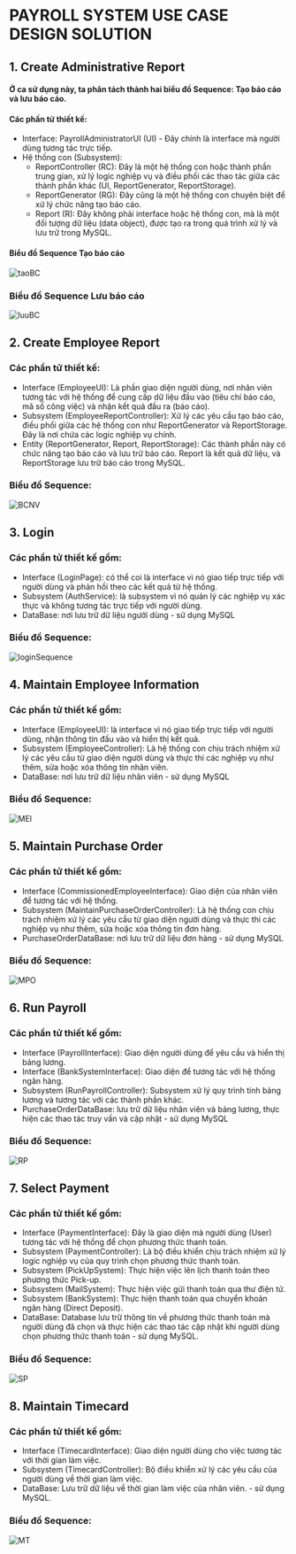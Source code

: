 # PAYROLL SYSTEM USE CASE DESIGN SOLUTION

## 1. Create Administrative Report
#### Ở ca sử dụng này, ta phân tách thành hai biểu đồ Sequence: Tạo báo cáo và lưu báo cáo.
#### Các phần tử thiết kế: 
- Interface: PayrollAdministratorUI (UI) - Đây chính là interface mà người dùng tương tác trực tiếp.
- Hệ thống con (Subsystem):
  + ReportController (RC): Đây là một hệ thống con hoặc thành phần trung gian, xử lý logic nghiệp vụ và điều phối các thao tác giữa các thành phần khác (UI, ReportGenerator, ReportStorage).
  + ReportGenerator (RG): Đây cũng là một hệ thống con chuyên biệt để xử lý chức năng tạo báo cáo.
  + Report (R): Đây không phải interface hoặc hệ thống con, mà là một đối tượng dữ liệu (data object), được tạo ra trong quá trình xử lý và lưu trữ trong MySQL.
#### Biểu đồ Sequence Tạo báo cáo
![taoBC](https://www.planttext.com/api/plantuml/png/b991QiGW58RtESLRjZ1pWI1XGWgXcpO4vW1lp6kn9CRgoyAppQ97wXNwD9dIGXQj2n7z_j__5p-l7wV0w7cPnW8rpnuwZ7uUntgOZ3M1FQPD3D3LXHFGQEFGyYvsVaoWpA2KiKp-1JLLrIzTJsxstCoMavooTT_0RIWLbak8WMdQ5RPawJjItyAVXPc7lQ4KMJOSHLPqDHmhQL22f_U50ZUUa6crkDFUI2c3zuLq5AvlIj3xW5HAG5l2wvhuXd1qT83yvW-oUm2omxQOt3X7eYUSI0pQRF3p0f4yNzv8_yEa0NNCAJpnuksQOJFfSurqBZK64zo8SGifHoUnJ9_Y2m00__y30000)
### Biểu đồ Sequence Lưu báo cáo
![luuBC](https://www.planttext.com/api/plantuml/png/Z9E_QXj14CRxUuefBR1VG1p2GW7XnXO7xjoiLYDfpDtkUM_ES7MA56xiEWGIN8G40YbSwJ0kpkGzzWdo2fvTot-4LMYBOPdxPkQRttB_suV3YfNZkiWJfTawcAZ6sJmVpWeoLB5J8Qagc0oJKeIagLI6jyfEZu9G8gGf6KOtLne7Wusw34lhU6GDXtAChRCHl9mqhUffrLICnTR2CHfyjPIDOUV2g8Tj9qtHC74ZPSba20S3sQ0F3Yzgh7ZaK34-jzZJZcGfKht4M4Pmj5WosBcWwSFnujzVttuZkAZzwjP0tjr3q_skGVlLpnhOhtvOc7OIj8GpS-dRhnJk6fYYRjdzWJrkIjo7-2IVPF0-e9cjBqMPsmRnM1NOInAXB4wpKH_qTek9K0sASHyMpz1UD3lF4BwXm-Q8a-avwjsRR9AINe_NlhqXu83hrYpUcC3ZJSpfDQpBxhj0yUql1RpixaJAP29E8mdogmUEIwO7SKc7N3kpuJ7h1KpXks2QKLNcgbapoDRESfn7O-79nwIio7pxnO3qRp-7ERwzUcTHBosOZo-T7ChsuHTw0W00__y30000)

## 2. Create Employee Report
### Các phần tử thiết kế:
- Interface (EmployeeUI): Là phần giao diện người dùng, nơi nhân viên tương tác với hệ thống để cung cấp dữ liệu đầu vào (tiêu chí báo cáo, mã số công việc) và nhận kết quả đầu ra (báo cáo).
- Subsystem (EmployeeReportController): Xử lý các yêu cầu tạo báo cáo, điều phối giữa các hệ thống con như ReportGenerator và ReportStorage. Đây là nơi chứa các logic nghiệp vụ chính.
- Entity (ReportGenerator, Report, ReportStorage): Các thành phần này có chức năng tạo báo cáo và lưu trữ báo cáo. Report là kết quả dữ liệu, và ReportStorage lưu trữ báo cáo trong MySQL.
### Biểu đồ Sequence:
![BCNV](https://www.planttext.com/api/plantuml/png/Z9DBRi8m48RtFeN5YaZq0WWXn4EeYqfLGWym90DrSUpKdhJAsRheaNg5ZlCYBVJ1maAPxn_F_q_oyVQ-y0IEobmBICawkSaBRIj4KV1ZbQe23FKF7subUCddRAOCeJj0YlFvLJJ6mZfQMKFEQeqk23VnYfM-tFlA4-RVb8rYYmOTX4bO46-PHqEAggjmpVoE9DmAZbYJoH3DW60F7kMziq-OqXqOvdAkhvU1vdCswo3cHUTCtimvWgciWsikYV6vH4_ZI70sN6QZN4UJjIaunM4f6AVjdqY0xZrGLQ0SxIo1be-sT5w-MdV2J1uuXA8PRYGa_q9-t7szdCeZqWxyQMKpz7njgFB0DztTrDM6kZ1qfdoXeJfhUx9fSc4IDL_VuJqT2JOdshxnDinJhwrTUszq8iyANcQ0fp9r-0TvDk9gIbmwQELDFH9re0cyOAS8PeRBuD8NoKGUb4O3EKwajYcGiYOQfXKdOSNM_LV6RrS_TMhDGRayp3EEVbX1AAuQhkuoRZ9Ty16-nay0003__mC0)

## 3. Login
### Các phần tử thiết kế gồm:
- Interface (LoginPage): có thể coi là interface vì nó giao tiếp trực tiếp với người dùng và phản hồi theo các kết quả từ hệ thống.
- Subsystem (AuthService): là subsystem vì nó quản lý các nghiệp vụ xác thực và không tương tác trực tiếp với người dùng.
- DataBase: nơi lưu trữ dữ liệu người dùng - sử dụng MySQL
### Biều đồ Sequence:
![loginSequence](https://www.planttext.com/api/plantuml/png/T971QW8n443l-OhWoONw0uk8scsXu47OjlSncMeWcompinQ_hOT-Kd-X4rS4fTt37f8tRnxav-jxoG8aGnSDECbatnZ9z7eKNEWXYPriyZwaBUnnOe7jPcldyv04wGCSBXQtx6gGGujq36waLwtIFEpun8BTFTs0m0vuH9lr7MfAYfqjT6LjSu_f6ZAjRkvqg0jolfqEUfwWmmVR0_Dd9byPJLPorTRs235u47maz9WaGEG_9pHR9vfrRVSePLKflPALqTRPHKae0wKhKnc8OWE_bqt6wbTSbz1O4jl1EUHnRtKcnhwYA3eV29syvWRuiCj0NfqO6LNwaex_QfyXH2pilT47xYESdeWo5LNoPgc_ykA_0000__y30000)

## 4. Maintain Employee Information 
### Các phần tử thiết kế gồm:
- Interface (EmployeeUI): là interface vì nó giao tiếp trực tiếp với người dùng, nhận thông tin đầu vào và hiển thị kết quả.
- Subsystem (EmployeeController): Là hệ thống con chịu trách nhiệm xử lý các yêu cầu từ giao diện người dùng và thực thi các nghiệp vụ như thêm, sửa hoặc xóa thông tin nhân viên.
- DataBase: nơi lưu trữ dữ liệu nhân viên - sử dụng MySQL
### Biểu đồ Sequence:
![MEI](https://www.planttext.com/api/plantuml/png/Z9J1Jjmm48RlUOgvaPMM5rYX5MYp1ovLfNObhiOUDXQE4sm7TP-W9uHwxA42sXiIQgNsKYB4mHNluIVW5HWdNRGiks9pSABnpFp_Pu_osDplMiUCgmkLCEvA0nEB9gae9Bcic7OmBYfLpX0d-y0iqBgp8xL3SyGu3eShKqUbTgPK2aqi6O-enDQ7TcOT5bGYc6E7pE9pVZOFnEmiIRRWtVJXLsY-IH3-hvv24PeBS8RHvqaTRdzeKFuENEx_KCH93JhttpMSId-jaqW0sqEoEe2oGZrNUS-ccFPMTETvQCuqvFvIv_3lIsY-KZ2bxjT57sneRbWVFldVR56bbz19aCXuD0239pLQjyUTB7NAsbSVS06EL9boi2V4CtC2z6p1nwYoXWHE_MK9_E4gchW04PgVe6HeFjTjCPrhD90DW0anRvk-bEr43lmLfyRXzaP3Y_L2nNNWF5he6cUm_H-Db_f8ceACfxq5qNYqGjfAiHbjVQWvHsif0nLTugIY2yPbq16fLvq9juwNXYPUnzl0TIknCJDVqduBjoDOHzpjBa5dgF0rzC7IrC0nZTgvt0HHj0rV8UwBLO3jT6u0rhbS1zRjBe1faUpI4dyEJm000F__0m00)

## 5. Maintain Purchase Order
### Các phần tử thiết kế gồm:
- Interface (CommissionedEmployeeInterface): Giao diện của nhân viên để tương tác với hệ thống.
- Subsystem (MaintainPurchaseOrderController): Là hệ thống con chịu trách nhiệm xử lý các yêu cầu từ giao diện người dùng và thực thi các nghiệp vụ như thêm, sửa hoặc xóa thông tin đơn hàng.
- PurchaseOrderDataBase: nơi lưu trữ dữ liệu đơn hàng - sử dụng MySQL
### Biểu đồ Sequence:
![MPO](https://www.planttext.com/api/plantuml/png/T5D1Jjmm5Dtd57_78D4B83HYcbHq5WM4kkZMs1zYrR63_GsQDOik40jkmBGB92HMT9LPi4ZLU-G4lK9_CXbew10fSUIyz_pUi_DdyRGRI7YAXKc49ESXTKMXGz3EelfGbCRD49Da0_QqSA1qi_XcuRo-XPpVWFXvOqz1EfkKBAEbBeMbjI9JI-XFX4GG0IQmiwDN4-FnWFn9y1U-3wENkGXuu1Nwr5dopXZqBJrbUeZ7OHO82wOhGUAOeJ3WPAjPPcJCMA6Om87sy_exHz7rlGN9EQujn-6CLCzbiYu0l1kpxsq6EnTm8ec_ZZQxRfh5WuPPVHz1DjLTV17gggAy_iabaRRmw-Rtt49UtzhJPD8AfYnOUYSnX5vHTCCMk2u2SXCcy2h247nkghaRQ01VQQkJjSOy2bf67mtPBInRBUUHehSTR9ejWTDiyqMgpHXoT_4V0WrtcJRLGmasvu7UjdA29FDEuFtizIBhZFHEH-fVnyzgiLJ3ODDigvzKpndHgcLBN-f7yROpXGPVQVNS3VZ8n_lITgVw2husrHF1MMog7_rMhJiJowgEC4H38zyDl5cxBDZ-Kdy1003__mC0)

## 6. Run Payroll
### Các phần tử thiết kế gồm:
- Interface (PayrollInterface): Giao diện người dùng để yêu cầu và hiển thị bảng lương.
- Interface (BankSystemInterface): Giao diện để tương tác với hệ thống ngân hàng.
- Subsystem (RunPayrollController): Subsystem xử lý quy trình tính bảng lương và tương tác với các thành phần khác.
- PurchaseOrderDataBase: lưu trữ dữ liệu nhân viên và bảng lương, thực hiện các thao tác truy vấn và cập nhật - sử dụng MySQL
### Biểu đồ Sequence:
![RP](https://www.planttext.com/api/plantuml/png/b5HBRi8m4Dtd55x2eXT02D525smGAk80WpEq5lxL7bFbR5tqIBr2xM28476Rhc9vtdipy_oKxy-lkITm59IiW9DnREVHLJPU2IuiQ68RQ9oHSgK9tG4uikbKNCwpsGtq2VHnstX2DGJz4dJMNXXDwOikmdtO-rOZmciWs8D7jio7gahpiOVP_LWJvl0zeATS6OshEqpazNQTiDQ5NDWumz7xAD0BZYANSIBn5UbPMMaQn7Gx6hFgMYstSqZ1wLjYiLj1WuFaGG9Xjt19eSUiMdWheScLRL0AN5FmhFKyUlHcFd9vYGH29ekk3rAO4gnrvZHWnWB_X4uSchks9PM-24wOq8B4sIc5cYA_3_UBrKOVX5EPlZgh2QF_lqvq-VZeSyAm7fQnOElkcRS45985WsEsQ-cBymv_pTqJ5MseUuA5YQ75B38iB1rbdPG4lymmHrsdFyyF0000__y30000)

## 7. Select Payment
### Các phần tử thiết kế gồm:
- Interface (PaymentInterface): Đây là giao diện mà người dùng (User) tương tác với hệ thống để chọn phương thức thanh toán.
- Subsystem (PaymentController): Là bộ điều khiển chịu trách nhiệm xử lý logic nghiệp vụ của quy trình chọn phương thức thanh toán. 
- Subsystem (PickUpSystem): Thực hiện việc lên lịch thanh toán theo phương thức Pick-up.
- Subsystem (MailSystem): Thực hiện việc gửi thanh toán qua thư điện tử. 
- Subsystem (BankSystem): Thực hiện thanh toán qua chuyển khoản ngân hàng (Direct Deposit). 
- DataBase: Database lưu trữ thông tin về phương thức thanh toán mà người dùng đã chọn và thực hiện các thao tác cập nhật khi người dùng chọn phương thức thanh toán - sử dụng MySQL.
### Biểu đồ Sequence:
![SP](https://www.planttext.com/api/plantuml/png/d9H1RiCW44NtFWNAgbta0b5aHQqtNKI9LEK014za50m8ngfojYvwf5wXO1CPdDYDiqFmt_3d3_Rlzy_68ZNOr2AZ39KX1micqswBCwwfHBAdbneaVaW4Sw8Co7hDh-iyloTzLnAD4WACqzhcQ2yMeHvgEJiVz6TxD27RKYx-5RrHURuhAYdI8xL0Yh38CjyVMUQtRQs81G4Cmy4Mi5Bbosjs8-pXg557L-ehxEyqSYLj3qT2HxSM0j2cu9iiG2lB8tJAAQkKij31Sons3Gwmr5mo5uUm2if6H7V5voFtC2LFtDH16YgKOpTUP-F0Hhk9GJg1XI-pRFJYaKXyahC3IQ7KNFJ-LeHBZjmPz9j1xRX8Cfr7A-oOfuBm_4Cf5DoujiABcXt729rwZJwvFfSX6Occaqd0lL4Ch7t-mNJLI2Zd4zk0BFqlxWy00F__0m00)

## 8. Maintain Timecard
### Các phần tử thiết kế gồm:
- Interface (TimecardInterface): Giao diện người dùng cho việc tương tác với thời gian làm việc.
- Subsystem (TimecardController): Bộ điều khiển xử lý các yêu cầu của người dùng về thời gian làm việc. 
- DataBase: Lưu trữ dữ liệu về thời gian làm việc của nhân viên. - sử dụng MySQL.
### Biểu đồ Sequence:
![MT](https://www.planttext.com/api/plantuml/png/d9H1ReD034Ntd6AMxQ8NYA8e4ksYKdTf3k20IKOQPgXjKd6sBdgaNg4pK1AW2O7iHjZ_V_inyFFrlMO1aZ8t4IJYI6qPAIhy8vte0goeTvrZ0fI-Ma7A846rNEhsl5fTx8sT5NB68FbcBdTSiM3kcrCGs06ZUluxH548L4-h2paBPTnUsuV7w7-j8-Y4BTGHZFOX65nZmXIjQ33SyUYqUvDsZY15qbdL5vtAr_88fIHx5cq4fBmUTsd9L7DXe7eBkvxaerW8FqfaQKkp06KeoQ6jXFMceDcZz2HXkCbm9eMDW1deHycKHNZveVBYtQjPP0RQgMmOZhYjfUbWqfjy4cSpJNbRQrnc8UA3-no4tqBaFyTSttTt-j8vW3QriZ_bN3or1xDszfvRT5R7ZIr8unIjqQRX__SB003__mC0)
